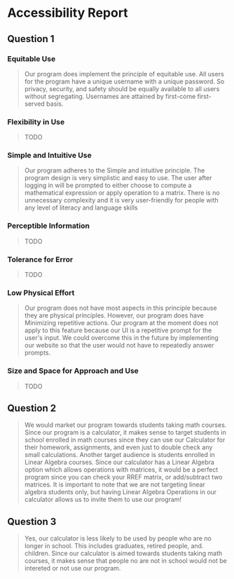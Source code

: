 # Accessibility Report

## Question 1

### Equitable Use
> Our program does implement the principle of equitable use. All users for the program have a unique username with a unique password. So privacy, security, and safety should be equally available to all users without segregating. Usernames are attained by first-come first-served basis.
###  Flexibility in Use
> TODO
### Simple and Intuitive Use
> Our program adheres to the Simple and intuitive principle. The program design is very simplistic and easy to use. The user after logging in will be prompted to either choose to compute a mathematical expression or apply operation to a matrix. There is no unnecessary complexity and it is very user-friendly for people with any level of literacy and language skills

### Perceptible Information
> TODO
### Tolerance for Error
> TODO
### Low Physical Effort
> Our program does not have most aspects in this principle because they are physical principles. However, our program does have Minimizing repetitive actions. Our program at the moment does not apply to this feature because our UI is a repetitive prompt for the user's input. We could overcome this in the future by implementing our website so that the user would not have to repeatedly answer prompts.
### Size and Space for Approach and Use
> TODO

## Question 2

> We would market our program towards students taking math courses. Since our program is a calculator, it makes sense to target students in school enrolled in math courses since they can use our Calculator for their homework, assignments, and even just to double check any small calculations. Another target audience is students enrolled in Linear Algebra courses. Since our calculator has a Linear Algebra option which allows operations with matrices, it would be a perfect program since you can check your RREF matrix, or add/subtract two matrices.
>It is important to note that we are not targeting linear algebra students only, but having Linear Algebra Operations in our calculator allows us to invite them to use our program!

## Question 3

> Yes, our calculator is less likely to be used by people who are no longer in school. This includes graduates, retired people, and. children. Since our calculator is aimed towards students taking math courses, it makes sense that people no are not in school would not be intereted or not use our program.
